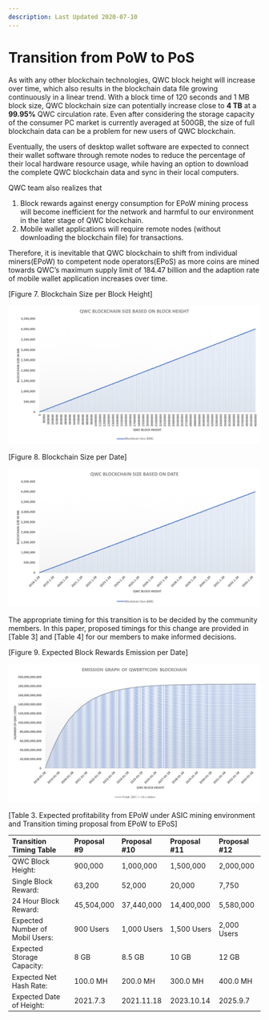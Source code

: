 ```yaml
---
description: Last Updated 2020-07-10
---
```


# Transition from PoW to PoS

As with any other blockchain technologies, QWC block height will increase over time, which also results in the blockchain data file growing continuously in a linear trend. With a block time of 120 seconds and 1 MB block size, QWC blockchain size can potentially increase close to **4 TB** at a **99.95%** QWC circulation rate. Even after considering the storage capacity of the consumer PC market is currently averaged at 500GB, the size of full blockchain data can be a problem for new users of QWC blockchain.

Eventually, the users of desktop wallet software are expected to connect their wallet software through remote nodes to reduce the percentage of their local hardware resource usage, while having an option to download the complete QWC blockchain data and sync in their local computers.

QWC team also realizes that

1. Block rewards against energy consumption for EPoW mining process will become inefficient for the network and harmful to our environment in the later stage of QWC blockchain.
2. Mobile wallet applications will require remote nodes \(without downloading the blockchain file\) for transactions.

Therefore, it is inevitable that QWC blockchain to shift from individual miners\(EPoW\) to competent node operators\(EPoS\) as more coins are mined towards QWC’s maximum supply limit of 184.47 billion and the adaption rate of mobile wallet application increases over time.

\[Figure 7. Blockchain Size per Block Height\]

![](../.gitbook/assets/5.png)

\[Figure 8. Blockchain Size per Date\]

![](../.gitbook/assets/6.png)

The appropriate timing for this transition is to be decided by the community members. In this paper, proposed timings for this change are provided in \[Table 3\] and \[Table 4\] for our members to make informed decisions.

\[Figure 9. Expected Block Rewards Emission per Date\]

![](../.gitbook/assets/2.png)

\[Table 3. Expected profitability from EPoW under ASIC mining environment and Transition timing proposal from EPoW to EPoS\]

| Transition Timing Table | Proposal \#9 | Proposal \#10 | Proposal \#11 | Proposal \#12 |
| :--- | :--- | :--- | :--- | :--- |
| QWC Block Height: | 900,000 | 1,000,000 | 1,500,000 | 2,000,000 |
| Single Block Reward: | 63,200 | 52,000 | 20,000 | 7,750 |
| 24 Hour Block Reward: | 45,504,000  | 37,440,000  | 14,400,000 | 5,580,000 |
| Expected Number of Mobil Users: | 900 Users | 1,000 Users | 1,500 Users | 2,000 Users |
| Expected Storage Capacity: | 8 GB | 8.5 GB | 10 GB |  12 GB |
| Expected Net Hash Rate: | 100.0 MH | 200.0 MH | 300.0 MH | 400.0 MH |
| Expected Date of Height: | 2021.7.3 | 2021.11.18 | 2023.10.14 | 2025.9.7 |

